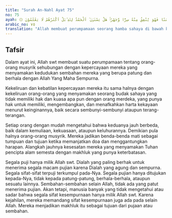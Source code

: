 ```yaml
---
title: "Surah An-Nahl Ayat 75"
no: 75
ayah: ۞ ضَرَبَ اللّٰهُ مَثَلًا عَبْدًا مَّمْلُوْكًا لَّا يَقْدِرُ عَلٰى شَيْءٍ وَّمَنْ رَّزَقْنٰهُ مِنَّا رِزْقًا حَسَنًا فَهُوَ يُنْفِقُ مِنْهُ سِرًّا وَّجَهْرًاۗ هَلْ يَسْتَوٗنَ ۚ اَلْحَمْدُ لِلّٰهِ ۗبَلْ اَكْثَرُهُمْ لَا يَعْلَمُوْنَ
arabic_no: ٧٥
translation: "Allah membuat perumpamaan seorang hamba sahaya di bawah kekuasaan orang lain, yang tidak berdaya berbuat sesuatu, dan seorang yang Kami beri rezeki yang baik, lalu dia menginfakkan sebagian rezeki itu secara sembunyi-sembunyi dan secara terang-terangan. Samakah mereka itu? Segala puji hanya bagi Allah, tetapi kebanyakan mereka tidak mengetahui."
---
```


## Tafsir

Dalam ayat ini, Allah swt membuat suatu perumpamaan tentang orang-orang musyrik sehubungan dengan kepercayaan mereka yang menyamakan kedudukan sembahan mereka yang berupa patung dan berhala dengan Allah Yang Maha Sempurna.

Kekeliruan dan kebatilan kepercayaan mereka itu sama halnya dengan kekeliruan orang-orang yang menyamakan seorang budak sahaya yang tidak memiliki hak dan kuasa apa pun dengan orang merdeka, yang punya hak untuk memiliki, mengembangkan, dan menafkahkan harta kekayaan menurut keinginannya, baik secara sembunyi-sembunyi ataupun terang-terangan.

Setiap orang dengan mudah mengetahui bahwa keduanya jauh berbeda, baik dalam kemuliaan, kekuasaan, ataupun keluhurannya. Demikian pula halnya orang-orang musyrik. Mereka jadikan benda-benda mati sebagai tumpuan dan tujuan ketika memanjatkan doa dan menggantungkan harapan. Alangkah jauhnya kesesatan mereka yang menyamakan Tuhan pencipta alam semesta dengan makhluk yang punya keterbatasan.

Segala puji hanya milik Allah swt. Dialah yang paling berhak untuk menerima segala macam pujian karena Dialah yang agung dan sempurna. Segala sifat-sifat terpuji terkumpul pada-Nya. Segala pujian hanya ditujukan kepada-Nya, tidak kepada patung-patung, berhala-berhala, ataupun sesuatu lainnya. Sembahan-sembahan selain Allah, tidak ada yang patut menerima pujian. Akan tetapi, manusia banyak yang tidak mengetahui atau sadar bahwa segala sifat kesempurnaan hanya milik Allah swt. Karena kejahilan, mereka memandang sifat kesempurnaan juga ada pada selain Allah. Mereka menjadikan makhluk itu sebagai tujuan dari pujaan atau sembahan.